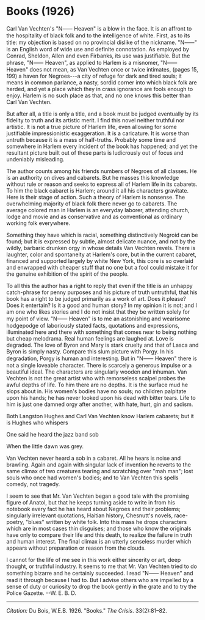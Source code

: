 <!--
title:   Books
author:  Du Bois, W.E.B.
journal: The Crisis
year:    1926
volume:  33
issue:   2
pages:   81-82
-->

# Books (1926)

Carl Van Vechten's "N&#11834; Heaven" is a blow in the face. It is an affront to the hospitality of black folk and to the intelligence of white. First, as to its title: my objection is based on no provincial dislike of the nickname. "N&#11834;" is an English word of wide use and definite connotation. As employed by Conrad, Sheldon, Allen and even Firbanks, its use was justifiable. But the phrase, "N&#11834; Heaven", as applied to Harlem is a misnomer, "N&#11834; Heaven" does not mean, as Van Vechten once or twice intimates, (pages 15, 199) a haven for Negroes---a city of refuge for dark and tired souls; it means in common parlance, a nasty, sordid corner into which black folk are herded, and yet a place which they in crass ignorance are fools enough to enjoy. Harlem is no such place as that, and no one knows this better than Carl Van Vechten. 

But after all, a title is only a title, and a book must be judged eventually by its fidelity to truth and its artistic merit. I find this novel neither truthful nor artistic. It is not a true picture of Harlem life, even allowing for some justifiable impressionistic exaggeration. It is a caricature. It is worse than untruth because it is a mass of half-truths. Probably some time and somewhere in Harlem every incident of the book has happened; and yet the resultant picture built out of these parts is ludicrously out of focus and undeniably misleading. 

The author counts among his friends numbers of Negroes of all classes. He is an authority on dives and cabarets. But he masses this knowledge without rule or reason and seeks to express all of Harlem life in its cabarets. To him the black cabaret is Harlem; around it all his characters gravitate. Here is their stage of action. Such a theory of Harlem is nonsense. The overwhelming majority of black folk there never go to cabarets. The average colored man in Harlem is an everyday laborer, attending church, lodge and movie and as conservative and as conventional as ordinary working folk everywhere. 

Something they have which is racial, something distinctively Negroid can be found; but it is expressed by subtle, almost delicate nuance, and not by the wildly, barbaric drunken orgy in whose details Van Vechten revels. There is laughter, color and spontaneity at Harlem's core, but in the current cabaret, financed and supported largely by white New York, this core is so overlaid and enwrapped with cheaper stuff that no one but a fool could mistake it for the genuine exhibition of the spirit of the people.

To all this the author has a right to reply that even if the title is an unhappy catch-phrase for penny purposes and his picture of truth untruthful, that his book has a right to be judged primarily as a work of art. Does it please? Does it entertain? Is it a good and human story? In my opinion it is not; and I am one who likes stories and I do not insist that they be written solely for my point of view. "N&#11834; Heaven" is to me an astonishing and wearisome hodgepodge of laboriously stated facts, quotations and expressions, illuminated here and there with something that comes near to being nothing but cheap melodrama. Real human feelings are laughed at. Love is degraded. The love of Byron and Mary is stark cruelty and that of Lasca and Byron is simply nasty. Compare this slum picture with Porgy. In his degradation, Porgy is human and interesting. But in "N&#11834; Heaven" there is not a single loveable character. There is scarcely a generous impulse or a beautiful ideal. The characters are singularly wooden and inhuman. Van Vechten is not the great artist who with remorseless scalpel probes the awful depths of life. To him there are no depths. It is the surface mud he slops about in. His women's bodies have no souls; no children palpitate upon his hands; he has never looked upon his dead with bitter tears. Life to him is just one damned orgy after another, with hate, hurt, gin and sadism. 

Both Langston Hughes and Carl Van Vechten know Harlem cabarets; but it is Hughes who whispers 
<div class="poem">
<p class="verse">One said he heard the jazz band sob
<p class="verse">When the little dawn was grey.
</div>
Van Vechten never heard a sob in a cabaret. All he hears is noise and brawling. Again and again with singular lack of invention he reverts to the same climax of two creatures tearing and scratching over "mah man"; lost souls who once had women's bodies; and to Van Vechten this spells comedy, not tragedy. 

I seem to see that Mr. Van Vechten began a good tale with the promising figure of Anatol, but that he keeps turning aside to write in from his notebook every fact he has heard about Negroes and their problems; singularly irrelevant quotations, Haitian history, Chesnutt's novels, race-poetry, "blues" written by white folk. Into this mass he drops characters which are in most cases thin disguises; and those who know the originals have only to compare their life and this death, to realize the failure in truth and human interest. The final climax is an utterly senseless murder which appears without preparation or reason from the clouds. 

I cannot for the life of me see in this work either sincerity or art, deep thought, or truthful industry. It seems to me that Mr. Van Vechten tried to do something bizarre and he certainly succeeded. I read "N&#11834; Heaven" and read it through because I had to. But I advise others who are impelled by a sense of duty or curiosity to drop the book gently in the grate and to try the Police Gazette. <span class="right">--W. E. B. D.</span>

________________

*Citation:* Du Bois, W.E.B. 1926. "Books." *The Crisis*. 33(2):81&ndash;82.